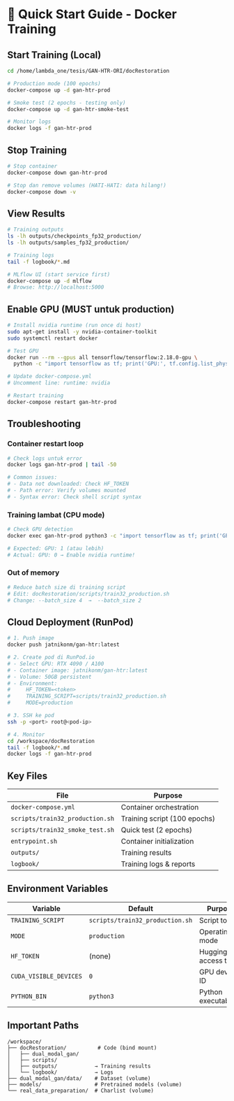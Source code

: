 # 🚀 Quick Start Guide - Docker Training

## Start Training (Local)

```bash
cd /home/lambda_one/tesis/GAN-HTR-ORI/docRestoration

# Production mode (100 epochs)
docker-compose up -d gan-htr-prod

# Smoke test (2 epochs - testing only)
docker-compose up -d gan-htr-smoke-test

# Monitor logs
docker logs -f gan-htr-prod
```

## Stop Training

```bash
# Stop container
docker-compose down gan-htr-prod

# Stop dan remove volumes (HATI-HATI: data hilang!)
docker-compose down -v
```

## View Results

```bash
# Training outputs
ls -lh outputs/checkpoints_fp32_production/
ls -lh outputs/samples_fp32_production/

# Training logs
tail -f logbook/*.md

# MLflow UI (start service first)
docker-compose up -d mlflow
# Browse: http://localhost:5000
```

## Enable GPU (MUST untuk production)

```bash
# Install nvidia runtime (run once di host)
sudo apt-get install -y nvidia-container-toolkit
sudo systemctl restart docker

# Test GPU
docker run --rm --gpus all tensorflow/tensorflow:2.18.0-gpu \
  python -c "import tensorflow as tf; print('GPU:', tf.config.list_physical_devices('GPU'))"

# Update docker-compose.yml
# Uncomment line: runtime: nvidia

# Restart training
docker-compose restart gan-htr-prod
```

## Troubleshooting

### Container restart loop
```bash
# Check logs untuk error
docker logs gan-htr-prod | tail -50

# Common issues:
# - Data not downloaded: Check HF_TOKEN
# - Path error: Verify volumes mounted
# - Syntax error: Check shell script syntax
```

### Training lambat (CPU mode)
```bash
# Check GPU detection
docker exec gan-htr-prod python3 -c "import tensorflow as tf; print('GPU:', len(tf.config.list_physical_devices('GPU')))"

# Expected: GPU: 1 (atau lebih)
# Actual: GPU: 0 → Enable nvidia runtime!
```

### Out of memory
```bash
# Reduce batch size di training script
# Edit: docRestoration/scripts/train32_production.sh
# Change: --batch_size 4  →  --batch_size 2
```

## Cloud Deployment (RunPod)

```bash
# 1. Push image
docker push jatnikonm/gan-htr:latest

# 2. Create pod di RunPod.io
# - Select GPU: RTX 4090 / A100
# - Container image: jatnikonm/gan-htr:latest
# - Volume: 50GB persistent
# - Environment:
#     HF_TOKEN=<token>
#     TRAINING_SCRIPT=scripts/train32_production.sh
#     MODE=production

# 3. SSH ke pod
ssh -p <port> root@<pod-ip>

# 4. Monitor
cd /workspace/docRestoration
tail -f logbook/*.md
docker logs -f gan-htr-prod
```

## Key Files

| File | Purpose |
|------|---------|
| `docker-compose.yml` | Container orchestration |
| `scripts/train32_production.sh` | Training script (100 epochs) |
| `scripts/train32_smoke_test.sh` | Quick test (2 epochs) |
| `entrypoint.sh` | Container initialization |
| `outputs/` | Training results |
| `logbook/` | Training logs & reports |

## Environment Variables

| Variable | Default | Purpose |
|----------|---------|---------|
| `TRAINING_SCRIPT` | `scripts/train32_production.sh` | Script to run |
| `MODE` | `production` | Operating mode |
| `HF_TOKEN` | (none) | HuggingFace access token |
| `CUDA_VISIBLE_DEVICES` | `0` | GPU device ID |
| `PYTHON_BIN` | `python3` | Python executable |

## Important Paths

```
/workspace/
├── docRestoration/          # Code (bind mount)
│   ├── dual_modal_gan/
│   ├── scripts/
│   ├── outputs/            → Training results
│   └── logbook/            → Logs
├── dual_modal_gan/data/    # Dataset (volume)
├── models/                 # Pretrained models (volume)
└── real_data_preparation/  # Charlist (volume)
```
